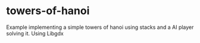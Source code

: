 towers-of-hanoi
===============

Example implementing a simple towers of hanoi using stacks and a AI player solving it. Using Libgdx
